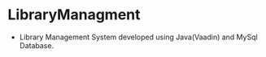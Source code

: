 # LibraryManagment
<a id="desc"> </a>
* Library Management System developed using Java(Vaadin) and MySql Database.


